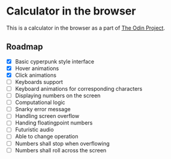 # Calculator in the browser

This is a calculator in the browser as a part of [The Odin Project](https://www.theodinproject.com).

## Roadmap

- [x] Basic cyperpunk style interface
- [x] Hover animations
- [x] Click animations
- [ ] Keyboards support
- [ ] Keyboard animations for corresponding characters
- [ ] Displaying numbers on the screen
- [ ] Computational logic
- [ ] Snarky error message
- [ ] Handling screen overflow
- [ ] Handing floatingpoint numbers
- [ ] Futuristic audio
- [ ] Able to change operation
- [ ] Numbers shall stop when overflowing
- [ ] Numbers shall roll across the screen
